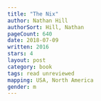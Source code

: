 ```yaml
---
title: "The Nix"
author: Nathan Hill
authorSort: Hill, Nathan
pageCount: 640
date: 2018-07-09
written: 2016
stars: 4
layout: post
category: book
tags: read unreviewed
mapping: USA, North America
gender: m
---
```

